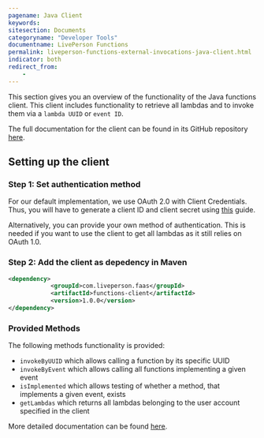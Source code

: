 ```yaml
---
pagename: Java Client
keywords:
sitesection: Documents
categoryname: "Developer Tools"
documentname: LivePerson Functions
permalink: liveperson-functions-external-invocations-java-client.html
indicator: both
redirect_from:
    -
---
```


This section gives you an overview of the functionality of the Java functions client. This client includes functionality to retrieve all lambdas and to invoke them via a `lambda UUID` or `event ID`.

The full documentation for the client can be found in its GitHub repository [here](https://github.com/LivePersonInc/faas-client-jdk).

## Setting up the client

### Step 1: Set authentication method

For our default implementation, we use OAuth 2.0 with Client Credentials. Thus, you will have to generate a client ID and client secret using [this](https://developers.liveperson.com/liveperson-functions-external-invocations-client-credentials.html) guide. 

Alternatively, you can provide your own method of authentication. This is needed if you want to use the client to get all lambdas as it still relies on OAuth 1.0.

### Step 2: Add the client as depedency in Maven

```xml
<dependency>
            <groupId>com.liveperson.faas</groupId>
            <artifactId>functions-client</artifactId>
            <version>1.0.0</version>
</dependency>
```

### Provided Methods

The following methods functionality is provided:

* `invokeByUUID` which allows calling a function by its specific UUID
* `invokeByEvent` which allows calling all functions implementing a given event
* `isImplemented` which allows testing of whether a method, that implements a given event, exists
* `getLambdas` which returns all lambdas belonging to the user account specified in the client

More detailed documentation can be found [here](https://github.com/LivePersonInc/faas-client-jdk).
